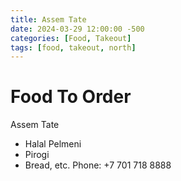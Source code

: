 ```yaml
---
title: Assem Tate
date: 2024-03-29 12:00:00 -500
categories: [Food, Takeout]
tags: [food, takeout, north]
---
```


# Food To Order

Assem Tate
* Halal Pelmeni
* Pirogi
* Bread, etc.
Phone: +7 701 718 8888